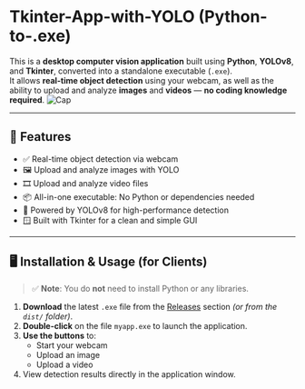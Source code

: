 #  Tkinter-App-with-YOLO (Python-to-.exe)

This is a **desktop computer vision application** built using **Python**, **YOLOv8**, and **Tkinter**, converted into a standalone executable (`.exe`).  
It allows **real-time object detection** using your webcam, as well as the ability to upload and analyze **images** and **videos** — **no coding knowledge required**.
![Cap](https://github.com/user-attachments/assets/a86e6303-f962-4b06-9372-10806dc77afb)

---

## 🚀 Features

- ✅ Real-time object detection via webcam  
- 🖼 Upload and analyze images with YOLO  
- 🎞 Upload and analyze video files  
- 📦 All-in-one executable: No Python or dependencies needed  
- 🧠 Powered by YOLOv8 for high-performance detection  
- 🪟 Built with Tkinter for a clean and simple GUI  

---

## 🖥 Installation & Usage (for Clients)

> ✅ **Note**: You do **not** need to install Python or any libraries.

1. **Download** the latest `.exe` file from the [Releases](#) section *(or from the `dist/` folder)*.
2. **Double-click** on the file `myapp.exe` to launch the application.
3. **Use the buttons** to:
   - Start your webcam
   - Upload an image
   - Upload a video
4. View detection results directly in the application window.


